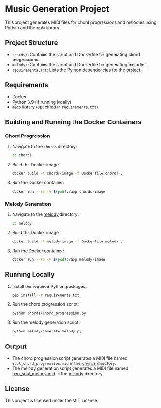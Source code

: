 # Music Generation Project

This project generates MIDI files for chord progressions and melodies using Python and the `mido` library.

## Project Structure

- `chords/`: Contains the script and Dockerfile for generating chord progressions.
- `melody/`: Contains the script and Dockerfile for generating melodies.
- `requirements.txt`: Lists the Python dependencies for the project.

## Requirements

- Docker
- Python 3.9 (if running locally)
- `mido` library (specified in `requirements.txt`)

## Building and Running the Docker Containers

### Chord Progression

1. Navigate to the `chords` directory:
    ```sh
    cd chords
    ```

2. Build the Docker image:
    ```sh
    docker build -t chords-image -f Dockerfile.chords .
    ```

3. Run the Docker container:
    ```sh
    docker run --rm -v $(pwd):/app chords-image
    ```

### Melody Generation

1. Navigate to the [melody](http://_vscodecontentref_/6) directory:
    ```sh
    cd melody
    ```

2. Build the Docker image:
    ```sh
    docker build -t melody-image -f Dockerfile.melody .
    ```

3. Run the Docker container:
    ```sh
    docker run --rm -v $(pwd):/app melody-image
    ```

## Running Locally

1. Install the required Python packages:
    ```sh
    pip install -r requirements.txt
    ```

2. Run the chord progression script:
    ```sh
    python chords/chord_progression.py
    ```

3. Run the melody generation script:
    ```sh
    python melody/generate_melody.py
    ```

## Output

- The chord progression script generates a MIDI file named `soul_chord_progression.mid` in the [chords](http://_vscodecontentref_/7) directory.
- The melody generation script generates a MIDI file named [neo_soul_melody.mid](http://_vscodecontentref_/8) in the [melody](http://_vscodecontentref_/9) directory.

## License

This project is licensed under the MIT License.